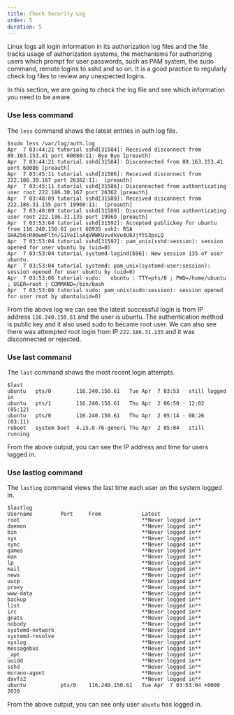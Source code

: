 ```yaml
---
title: Check Security Log
order: 5
duration: 5
---
```


Linux logs all login information in its authorization log files and the file tracks usage of authorization systems, the mechanisms for authorizing users which prompt for user passwords, such as PAM system, the sudo command, remote logins to sshd and so on. It is a good practice to regularly check log files to review any unexpected logins.

In this section, we are going to check the log file and see which information you need to be aware. 


### Use less command

The `less` command shows the latest entries in auth log file.

```
$sudo less /var/log/auth.log
Apr  7 03:44:21 tutorial sshd[31584]: Received disconnect from 89.163.153.41 port 60086:11: Bye Bye [preauth]
Apr  7 03:44:21 tutorial sshd[31584]: Disconnected from 89.163.153.41 port 60086 [preauth]
Apr  7 03:45:11 tutorial sshd[31586]: Received disconnect from 222.186.30.167 port 26362:11:  [preauth]
Apr  7 03:45:11 tutorial sshd[31586]: Disconnected from authenticating user root 222.186.30.167 port 26362 [preauth]
Apr  7 03:48:09 tutorial sshd[31589]: Received disconnect from 222.186.31.135 port 19960:11:  [preauth]
Apr  7 03:48:09 tutorial sshd[31589]: Disconnected from authenticating user root 222.186.31.135 port 19960 [preauth]
Apr  7 03:53:04 tutorial sshd[31592]: Accepted publickey for ubuntu from 116.240.150.61 port 60935 ssh2: RSA SHA256:R00wmFltn/G1VeIlsAqVWWKUvvdkVu4U6JjYtS3psLQ
Apr  7 03:53:04 tutorial sshd[31592]: pam_unix(sshd:session): session opened for user ubuntu by (uid=0)
Apr  7 03:53:04 tutorial systemd-logind[696]: New session 135 of user ubuntu.
Apr  7 03:53:04 tutorial systemd: pam_unix(systemd-user:session): session opened for user ubuntu by (uid=0)
Apr  7 03:53:06 tutorial sudo:   ubuntu : TTY=pts/0 ; PWD=/home/ubuntu ; USER=root ; COMMAND=/bin/bash
Apr  7 03:53:06 tutorial sudo: pam_unix(sudo:session): session opened for user root by ubuntu(uid=0)
```

From the above log we can see the latest successful login is from IP address `116.240.150.61` and the user is ubuntu. The authentication method is public key and it also used sudo to became root user.
We can also see there was attempted root login from IP `222.186.31.135` and it was disconnected or rejected.

### Use last command 

The `last` command shows the most recent login attempts.

```
$last
ubuntu   pts/0        116.240.150.61   Tue Apr  7 03:53   still logged in
ubuntu   pts/1        116.240.150.61   Thu Apr  2 06:50 - 12:02  (05:12)
ubuntu   pts/0        116.240.150.61   Thu Apr  2 05:14 - 08:26  (03:11)
reboot   system boot  4.15.0-76-generi Thu Apr  2 05:04   still running
```

From the above output, you can see the IP address and time for users logged in. 

### Use lastlog command

The `lastlog` command views the last time each user on the system logged in.

```
$lastlog
Username         Port     From             Latest
root                                       **Never logged in**
daemon                                     **Never logged in**
bin                                        **Never logged in**
sys                                        **Never logged in**
sync                                       **Never logged in**
games                                      **Never logged in**
man                                        **Never logged in**
lp                                         **Never logged in**
mail                                       **Never logged in**
news                                       **Never logged in**
uucp                                       **Never logged in**
proxy                                      **Never logged in**
www-data                                   **Never logged in**
backup                                     **Never logged in**
list                                       **Never logged in**
irc                                        **Never logged in**
gnats                                      **Never logged in**
nobody                                     **Never logged in**
systemd-network                            **Never logged in**
systemd-resolve                            **Never logged in**
syslog                                     **Never logged in**
messagebus                                 **Never logged in**
_apt                                       **Never logged in**
uuidd                                      **Never logged in**
sshd                                       **Never logged in**
murano-agent                               **Never logged in**
davfs2                                     **Never logged in**
ubuntu           pts/0    116.240.150.61   Tue Apr  7 03:53:04 +0000 2020
```

From the above output, you can see only user `ubuntu` has logged in.